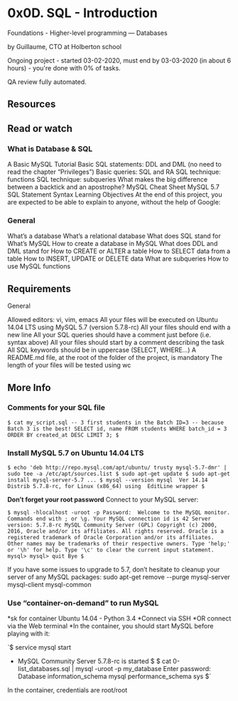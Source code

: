 # 0x0D. SQL - Introduction

 Foundations - Higher-level programming ― Databases

 by Guillaume, CTO at Holberton school

 Ongoing project - started 03-02-2020, must end by 03-03-2020 (in about 6 hours) - you're done with 0% of tasks.

 QA review fully automated.

## Resources

## Read or watch

### What is Database & SQL

A Basic MySQL Tutorial
Basic SQL statements: DDL and DML (no need to read the chapter “Privileges”)
Basic queries: SQL and RA
SQL technique: functions
SQL technique: subqueries
What makes the big difference between a backtick and an apostrophe?
MySQL Cheat Sheet
MySQL 5.7 SQL Statement Syntax
Learning Objectives
At the end of this project, you are expected to be able to explain to anyone, without the help of Google:

### General

What’s a database
What’s a relational database
What does SQL stand for
What’s MySQL
How to create a database in MySQL
What does DDL and DML stand for
How to CREATE or ALTER a table
How to SELECT data from a table
How to INSERT, UPDATE or DELETE data
What are subqueries
How to use MySQL functions

## Requirements

General

Allowed editors: vi, vim, emacs
All your files will be executed on Ubuntu 14.04 LTS using MySQL 5.7 (version 5.7.8-rc)
All your files should end with a new line
All your SQL queries should have a comment just before (i.e. syntax above)
All your files should start by a comment describing the task
All SQL keywords should be in uppercase (SELECT, WHERE…)
A README.md file, at the root of the folder of the project, is mandatory
The length of your files will be tested using wc

## More Info

### Comments for your SQL file

`$ cat my_script.sql
-- 3 first students in the Batch ID=3
-- because Batch 3 is the best!
SELECT id, name FROM students WHERE batch_id = 3 ORDER BY created_at DESC LIMIT 3;
$`

### Install MySQL 5.7 on Ubuntu 14.04 LTS

`$ echo 'deb http://repo.mysql.com/apt/ubuntu/ trusty mysql-5.7-dmr' | sudo tee -a /etc/apt/sources.list
$ sudo apt-get update
$ sudo apt-get install mysql-server-5.7
...
$ mysql --version
mysql  Ver 14.14 Distrib 5.7.8-rc, for Linux (x86_64) using  EditLine wrapper
$`

**Don’t forget your root password**
Connect to your MySQL server:

`$ mysql -hlocalhost -uroot -p
Password: 
Welcome to the MySQL monitor.  Commands end with ; or \g.
Your MySQL connection id is 42
Server version: 5.7.8-rc MySQL Community Server (GPL)
Copyright (c) 2000, 2016, Oracle and/or its affiliates. All rights reserved.
Oracle is a registered trademark of Oracle Corporation and/or its
affiliates. Other names may be trademarks of their respective
owners.
Type 'help;' or '\h' for help. Type '\c' to clear the current input statement.
mysql>
mysql> quit
Bye
$`

If you have some issues to upgrade to 5.7, don’t hesitate to cleanup your server of any MySQL packages: sudo apt-get remove --purge mysql-server mysql-client mysql-common

### Use “container-on-demand” to run MySQL

*sk for container Ubuntu 14.04 - Python 3.4
*Connect via SSH
*OR connect via the Web terminal
*In the container, you should start MySQL before playing with it:

`$ service mysql start
 * MySQL Community Server 5.7.8-rc is started
$
$ cat 0-list_databases.sql | mysql -uroot -p my_database
Enter password: 
Database
information_schema
mysql
performance_schema
sys
$`

In the container, credentials are root/root
